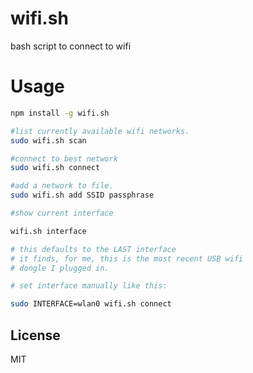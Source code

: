 # wifi.sh

bash script to connect to wifi

# Usage

``` bash
npm install -g wifi.sh

#list currently available wifi networks.
sudo wifi.sh scan

#connect to best network
sudo wifi.sh connect

#add a network to file.
sudo wifi.sh add SSID passphrase

#show current interface

wifi.sh interface

# this defaults to the LAST interface
# it finds, for me, this is the most recent USB wifi
# dongle I plugged in.

# set interface manually like this:

sudo INTERFACE=wlan0 wifi.sh connect

```

## License

MIT
